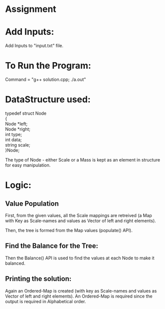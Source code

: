 # Assignment

Add Inputs:
==========
Add Inputs to "input.txt" file.

To Run the Program:
==================
Command = "g++ solution.cpp; ./a.out"


DataStructure used:
==================
typedef struct Node                                                                                 
{                                                                                                   
    Node *left;                                                                                     
    Node *right;                                                                                    
    int type;                                                                                       
    int data;                                                                                       
    string scale;                                                                                   
}Node;                                                                                              
       
The type of Node - either Scale or a Mass is kept as an element in structure for easy manipulation.

Logic:
==================

Value Population
----------------
First, from the given values, all the Scale mappings are retreived (a Map with Key as Scale-names and values as Vector of left and right elements). 

Then, the tree is formed from the Map values (populate() API). 

Find the Balance for the Tree:
-----------------------------
Then the Balance() API is used to find the values at each Node to make it balanced. 

Printing the solution:
----------------------
Again an Ordered-Map is created (with key as Scale-names and values as Vector of left and right elements).
An Ordered-Map is required since the output is required in Alphabetical order. 



